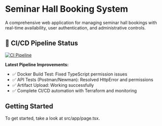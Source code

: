 # Seminar Hall Booking System

A comprehensive web application for managing seminar hall bookings with real-time availability, user authentication, and administrative controls.

## 🚀 CI/CD Pipeline Status
[![CI Pipeline](https://github.com/aryantkumar1/seminar-hall-booking/actions/workflows/ci.yml/badge.svg)](https://github.com/aryantkumar1/seminar-hall-booking/actions/workflows/ci.yml)

**Latest Pipeline Improvements:**
- ✅ Docker Build Test: Fixed TypeScript permission issues
- ✅ API Tests (Postman/Newman): Resolved HttpError and permissions
- ✅ Artifact Upload: Working successfully
- ✅ Complete CI/CD automation with Terraform and monitoring

## Getting Started

To get started, take a look at src/app/page.tsx.
